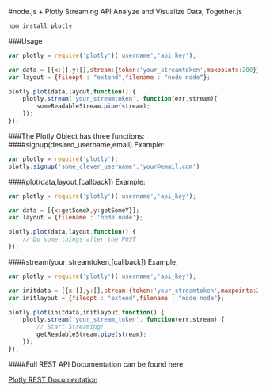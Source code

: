 #node.js + Plotly Streaming API
Analyze and Visualize Data, Together.js
```Javascript
npm install plotly
```
###Usage
```Javascript
var plotly = require('plotly')('username','api_key');

var data = [{x:[],y:[],stream:{token:'your_streamtoken',maxpoints:200}}];
var layout = {fileopt : "extend",filename : "node node"};

plotly.plot(data,layout,function() {
	plotly.stream('your_streamtoken', function(err,stream){
		someReadableStream.pipe(stream);
	});
});
```
###The Plotly Object has three functions:
####signup(desired_username,email)
Example:
```Javascript
var plotly = require('plotly');
plotly.signup('some_clever_username','your@email.com')
```
####plot(data,layout,[callback])
Example:
```Javascript
var plotly = require('plotly')('username','api_key');

var data = [{x:getSomeX,y:getSomeY}];
var layout = {filename : 'node node'};

plotly.plot(data,layout,function() {
	// Do some things after the POST	
});
```
####stream(your_streamtoken,[callback])
Example:
```Javascript
var plotly = require('plotly')('username','api_key');

var initdata = [{x:[],y:[],stream:{token:'your_streamtoken',maxpoints:200}}];
var initlayout = {fileopt : "extend",filename : "node node"};

plotly.plot(initdata,initlayout,function() {
	plotly.stream('your_stream_token', function(err,stream) {
		// Start Streaming!
		getReadableStream.pipe(stream);
	});
});
```


####Full REST API Documentation can be found here

[Plotly REST Documentation](https://plot.ly/api/rest/)
